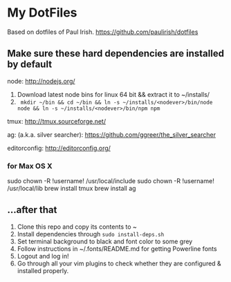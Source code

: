 My DotFiles
========

Based on dotfiles of Paul Irish. https://github.com/paulirish/dotfiles

## Make sure these hard dependencies are installed by default

node: http://nodejs.org/

1. Download latest node bins for linux 64 bit && extract it to ~/installs/<nodever>
2. ` mkdir ~/bin && cd ~/bin && ln -s ~/installs/<nodever>/bin/node node && ln -s ~/installs/<nodever>/bin/npm npm`

tmux: http://tmux.sourceforge.net/

ag: (a.k.a. silver searcher): https://github.com/ggreer/the_silver_searcher

editorconfig: http://editorconfig.org/

### for Max OS X

sudo chown -R !username! /usr/local/include
sudo chown -R !username! /usr/local/lib
brew install tmux
brew install ag

## ...after that

1. Clone this repo and copy its contents to ~
2. Install dependencies through `sudo install-deps.sh`
3. Set terminal background to black and font color to some grey
4. Follow instructions in ~/.fonts/README.md for getting Powerline fonts
5. Logout and log in!
6. Go through all your vim plugins to check whether they are configured & installed properly.
